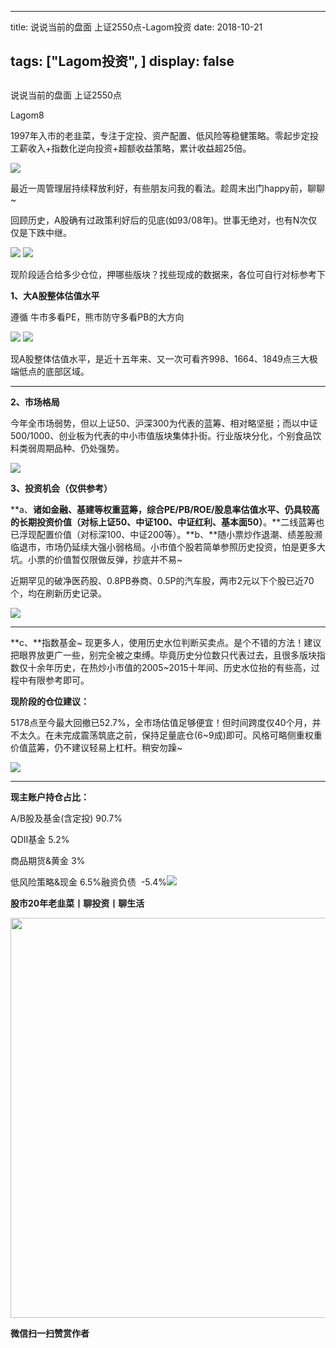 
---
title:   说说当前的盘面 上证2550点-Lagom投资
date: 2018-10-21

tags: ["Lagom投资", ]
display: false
---


## 



说说当前的盘面 上证2550点




Lagom8




1997年入市的老韭菜，专注于定投、资产配置、低风险等稳健策略。零起步定投工薪收入+指数化逆向投资+超额收益策略，累计收益超25倍。




<img class="" data-copyright="0" data-ratio="0.05776173285198556" data-s="300,640" src="https://mmbiz.qpic.cn/mmbiz_png/ZB4WjgjLjJW3KtDibicU3BB1HNQ9lDS2M5oGRnchkNPRzYsc0Ua6CIu7rZH3vAficcBEPYHU9ZTPqkic1sicT8CaxQQ/640?wx_fmt=png" data-type="png" data-w="554" style=""/>

最近一周管理层持续释放利好，有些朋友问我的看法。趁周末出门happy前，聊聊~

回顾历史，A股确有过政策利好后的见底(如93/08年)。世事无绝对，也有N次仅仅是下跌中继。

<img class="" data-copyright="0" data-ratio="0.5203125" data-s="300,640" src="https://mmbiz.qpic.cn/mmbiz_png/ZB4WjgjLjJWQvQgtarcJSlYp4QQoxaM6gwRiawCsGzJjJG3CIqGOVGfdmribPkq9XaBasoyQX1yXwM4FRU9q8U6A/640?wx_fmt=png" data-type="png" data-w="640" style=""/>



<img class="" data-copyright="0" data-ratio="0.05776173285198556" data-s="300,640" src="https://mmbiz.qpic.cn/mmbiz_png/ZB4WjgjLjJW3KtDibicU3BB1HNQ9lDS2M5oGRnchkNPRzYsc0Ua6CIu7rZH3vAficcBEPYHU9ZTPqkic1sicT8CaxQQ/640?wx_fmt=png" data-type="png" data-w="554" style=""/>

现阶段适合给多少仓位，押哪些版块？找些现成的数据来，各位可自行对标参考下



**1、大A股整体估值水平**

遵循 牛市多看PE，熊市防守多看PB的大方向

<img class="" data-copyright="0" data-ratio="0.4307909604519774" data-s="300,640" src="https://mmbiz.qpic.cn/mmbiz_png/ZB4WjgjLjJWQvQgtarcJSlYp4QQoxaM6CmRML1PibUgU7wOeM6FiaLhTzO90syhXoh59p74ib8E8rBzXcoO8SXGsQ/640?wx_fmt=png" data-type="png" data-w="708" style=""/>



<img class="" data-copyright="0" data-ratio="0.590625" data-s="300,640" src="https://mmbiz.qpic.cn/mmbiz_png/ZB4WjgjLjJWQvQgtarcJSlYp4QQoxaM6tb1h30w1agCzc6uQVb5I8068uTiaUGtF2gZwBibvajg2KdqLibw4JtxFQ/640?wx_fmt=png" data-type="png" data-w="640" style=""/>

现A股整体估值水平，是近十五年来、又一次可看齐998、1664、1849点三大极端低点的底部区域。

****

**2、市场格局**

今年全市场弱势，但以上证50、沪深300为代表的蓝筹、相对略坚挺；而以中证500/1000、创业板为代表的中小市值版块集体扑街。行业版块分化，个别食品饮料类弱周期品种、仍处强势。

<img class="" data-copyright="0" data-ratio="0.746875" data-s="300,640" src="https://mmbiz.qpic.cn/mmbiz_png/ZB4WjgjLjJWQvQgtarcJSlYp4QQoxaM6DFIGwZIUNictibBxw5rmRJIcqVvAtwKUQD9Oda6Lib0rZRI2IcC2rfWiaQ/640?wx_fmt=png" data-type="png" data-w="640" style=""/>



**3、投资机会（仅供参考）**

**a、**诸如金融、基建等权重蓝筹，综合PE/PB/ROE/股息率估值水平、仍具较高的长期投资价值（对标上证50、中证100、中证红利、基本面50）**。**二线蓝筹也已浮现配置价值（对标深100、中证200等）。**b、**随小票炒作退潮、绩差股濒临退市，市场仍延续大强小弱格局。小市值个股若简单参照历史投资，怕是更多大坑。小票的价值暂仅限做反弹，抄底并不易~

近期罕见的破净医药股、0.8PB券商、0.5P的汽车股，两市2元以下个股已近70个，均在刷新历史记录。

<img class="" data-copyright="0" data-ratio="0.7283582089552239" data-s="300,640" src="https://mmbiz.qpic.cn/mmbiz_png/ZB4WjgjLjJWQvQgtarcJSlYp4QQoxaM6U4zCicLMEw3t2BfD10pYE4wm5jyibor2VsicYOib49GTicBOzJKdBC1anCQ/640?wx_fmt=png" data-type="png" data-w="335" style=""/>

****

**c、**指数基金~ 现更多人，使用历史水位判断买卖点。是个不错的方法！建议把眼界放更广一些，别完全被之束缚。毕竟历史分位数只代表过去，且很多版块指数仅十余年历史，在热炒小市值的2005~2015十年间、历史水位抬的有些高，过程中有限参考即可。

**现阶段的仓位建议：**

5178点至今最大回撤已52.7%，全市场估值足够便宜！但时间跨度仅40个月，并不太久。在未完成震荡筑底之前，保持足量底仓(6~9成)即可。风格可略侧重权重价值蓝筹，仍不建议轻易上杠杆。稍安勿躁~

<img class="" data-copyright="0" data-ratio="1.184" data-s="300,640" src="https://mmbiz.qpic.cn/mmbiz_jpg/ZB4WjgjLjJWQvQgtarcJSlYp4QQoxaM6icvd2kfqORzsr2E3xa6TaYuiaGG3U1n52ee44hv8QWJXQLROf8icOyO7g/640?wx_fmt=jpeg" data-type="jpeg" data-w="500" style=""/>

****

**现主账户持仓占比：**

A/B股及基金(含定投) 90.7%

QDII基金 5.2%

商品期货&amp;黄金 3%

低风险策略&amp;现金 6.5%融资负债&nbsp; -5.4%<img class="" data-copyright="0" data-ratio="0.05776173285198556" data-s="300,640" src="https://mmbiz.qpic.cn/mmbiz_png/ZB4WjgjLjJW3KtDibicU3BB1HNQ9lDS2M5oGRnchkNPRzYsc0Ua6CIu7rZH3vAficcBEPYHU9ZTPqkic1sicT8CaxQQ/640?wx_fmt=png" data-type="png" data-w="554" style="color: rgb(136, 136, 136);font-size: 15px;text-align: center;"/>

**股市20年老韭菜丨聊投资丨聊生活**

<img class="" data-copyright="0" data-ratio="0.390625" data-s="300,640" data-type="png" data-w="640" src="https://mmbiz.qpic.cn/mmbiz_png/ZB4WjgjLjJW3KtDibicU3BB1HNQ9lDS2M5AHEoeiaz0dQ4NfIRjBMuXvyJn8dXWm7ftklb0xqheiaMia0zbkyMJiaKzA/640?wx_fmt=png" style="box-sizing: border-box !important;word-wrap: break-word !important;width: 640px !important;visibility: visible !important;"/>


**微信扫一扫赞赏作者**















